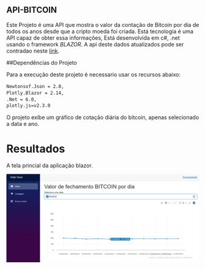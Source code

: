 ﻿## API-BITCOIN


Este Projeto é uma API que mostra o valor da contação de Bitcoin por dia de todos os anos desde que a cripto moeda foi criada. Está tecnologia é uma API capaz de obter essa informações, Está desenvolvida em c#, .net usando o framework *BLAZOR*.
A api deste dados atualizados pode ser contradao neste [link](https://www.mercadobitcoin.com.br/api-doc/).


##Dependências do Projeto

Para a execução deste projeto é necessario usar os recursos abaixo:

```bash
Newtonsof.Json = 2.0,
Plotly.Blazor = 2.14,
.Net = 6.0,
plotly.js=v2.3.0
```
O projeto exibe um gráfico de cotação diária do bitcoin, apenas selecionado a data e ano.

# Resultados
A tela princial da aplicação blazor.

![Screenshot](/Screams/Visao-geral.jpg)

